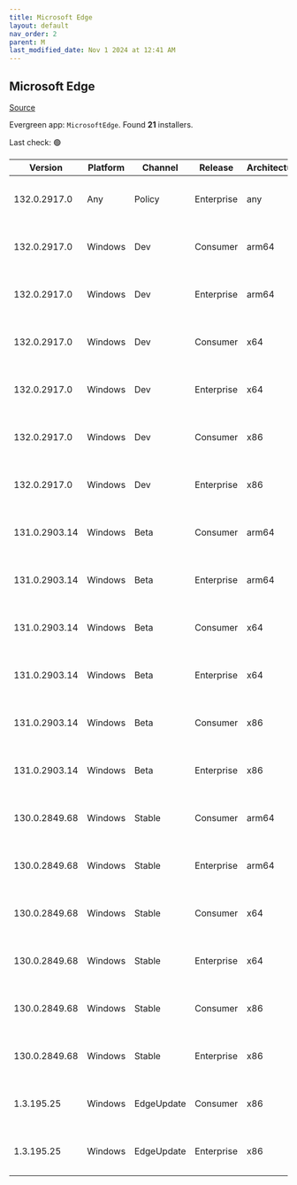 ```yaml
---
title: Microsoft Edge
layout: default
nav_order: 2
parent: M
last_modified_date: Nov 1 2024 at 12:41 AM
---
```


## Microsoft Edge

[Source](https://www.microsoft.com/edge)

Evergreen app: `MicrosoftEdge`. Found **21** installers.

Last check: 🟢

| Version       | Platform | Channel    | Release    | Architecture | Hash                                                             | URI                                                                                                                                                                                                                                                                                                                      |
| ------------- | -------- | ---------- | ---------- | ------------ | ---------------------------------------------------------------- | ------------------------------------------------------------------------------------------------------------------------------------------------------------------------------------------------------------------------------------------------------------------------------------------------------------------------ |
| 132.0.2917.0  | Any      | Policy     | Enterprise | any          | 8C31DC3E9BCC8749B4D104D1E8854F89BA13B28A159C560DD8F8D1949DBA35F6 | [https://msedge.sf.dl.delivery.mp.microsoft.com/filestreamingservice/files/299932cc-4421-4726-8532-91901683db51/MicrosoftEdgePolicyTemplates.cab](https://msedge.sf.dl.delivery.mp.microsoft.com/filestreamingservice/files/299932cc-4421-4726-8532-91901683db51/MicrosoftEdgePolicyTemplates.cab)                       |
| 132.0.2917.0  | Windows  | Dev        | Consumer   | arm64        | 6D27ED43876E11EB9C2FA1F087CC12BD9F23D54D4728F3EA10F3E7147D462B27 | [https://msedge.sf.dl.delivery.mp.microsoft.com/filestreamingservice/files/7cc41b06-575a-4aaa-97b9-31a3d01d056e/MicrosoftEdgeDevEnterpriseARM64.msi](https://msedge.sf.dl.delivery.mp.microsoft.com/filestreamingservice/files/7cc41b06-575a-4aaa-97b9-31a3d01d056e/MicrosoftEdgeDevEnterpriseARM64.msi)                 |
| 132.0.2917.0  | Windows  | Dev        | Enterprise | arm64        | 6D27ED43876E11EB9C2FA1F087CC12BD9F23D54D4728F3EA10F3E7147D462B27 | [https://msedge.sf.dl.delivery.mp.microsoft.com/filestreamingservice/files/7cc41b06-575a-4aaa-97b9-31a3d01d056e/MicrosoftEdgeDevEnterpriseARM64.msi](https://msedge.sf.dl.delivery.mp.microsoft.com/filestreamingservice/files/7cc41b06-575a-4aaa-97b9-31a3d01d056e/MicrosoftEdgeDevEnterpriseARM64.msi)                 |
| 132.0.2917.0  | Windows  | Dev        | Consumer   | x64          | 8A5A2764F72E5D57915775A50BEB822FFFDD9BC18F67F19ED773B095A17DB315 | [https://msedge.sf.dl.delivery.mp.microsoft.com/filestreamingservice/files/e18c7c1a-4fe1-4c2f-9741-f53ab0279149/MicrosoftEdgeDevEnterpriseX64.msi](https://msedge.sf.dl.delivery.mp.microsoft.com/filestreamingservice/files/e18c7c1a-4fe1-4c2f-9741-f53ab0279149/MicrosoftEdgeDevEnterpriseX64.msi)                     |
| 132.0.2917.0  | Windows  | Dev        | Enterprise | x64          | 8A5A2764F72E5D57915775A50BEB822FFFDD9BC18F67F19ED773B095A17DB315 | [https://msedge.sf.dl.delivery.mp.microsoft.com/filestreamingservice/files/e18c7c1a-4fe1-4c2f-9741-f53ab0279149/MicrosoftEdgeDevEnterpriseX64.msi](https://msedge.sf.dl.delivery.mp.microsoft.com/filestreamingservice/files/e18c7c1a-4fe1-4c2f-9741-f53ab0279149/MicrosoftEdgeDevEnterpriseX64.msi)                     |
| 132.0.2917.0  | Windows  | Dev        | Consumer   | x86          | C2C1B9D993E655F41DB8E30A6B813AD913FEF80A7F878177E8C02A40A219E2D9 | [https://msedge.sf.dl.delivery.mp.microsoft.com/filestreamingservice/files/3a13989a-41b4-444f-8880-3e589463ac55/MicrosoftEdgeDevEnterpriseX86.msi](https://msedge.sf.dl.delivery.mp.microsoft.com/filestreamingservice/files/3a13989a-41b4-444f-8880-3e589463ac55/MicrosoftEdgeDevEnterpriseX86.msi)                     |
| 132.0.2917.0  | Windows  | Dev        | Enterprise | x86          | C2C1B9D993E655F41DB8E30A6B813AD913FEF80A7F878177E8C02A40A219E2D9 | [https://msedge.sf.dl.delivery.mp.microsoft.com/filestreamingservice/files/3a13989a-41b4-444f-8880-3e589463ac55/MicrosoftEdgeDevEnterpriseX86.msi](https://msedge.sf.dl.delivery.mp.microsoft.com/filestreamingservice/files/3a13989a-41b4-444f-8880-3e589463ac55/MicrosoftEdgeDevEnterpriseX86.msi)                     |
| 131.0.2903.14 | Windows  | Beta       | Consumer   | arm64        | 4F921A0F4BBCF2BAA80F6DE13645909680C60E7C451A9CFD1845FDA734F32E97 | [https://msedge.sf.dl.delivery.mp.microsoft.com/filestreamingservice/files/25863c2b-475f-4301-86c9-aa1b7a469e71/MicrosoftEdgeBetaEnterpriseARM64.msi](https://msedge.sf.dl.delivery.mp.microsoft.com/filestreamingservice/files/25863c2b-475f-4301-86c9-aa1b7a469e71/MicrosoftEdgeBetaEnterpriseARM64.msi)               |
| 131.0.2903.14 | Windows  | Beta       | Enterprise | arm64        | 4F921A0F4BBCF2BAA80F6DE13645909680C60E7C451A9CFD1845FDA734F32E97 | [https://msedge.sf.dl.delivery.mp.microsoft.com/filestreamingservice/files/25863c2b-475f-4301-86c9-aa1b7a469e71/MicrosoftEdgeBetaEnterpriseARM64.msi](https://msedge.sf.dl.delivery.mp.microsoft.com/filestreamingservice/files/25863c2b-475f-4301-86c9-aa1b7a469e71/MicrosoftEdgeBetaEnterpriseARM64.msi)               |
| 131.0.2903.14 | Windows  | Beta       | Consumer   | x64          | 5F3CEAE67C3154C59E65526C6E2DF4CEBC26B583E2B39905CCD35C9554CB4B21 | [https://msedge.sf.dl.delivery.mp.microsoft.com/filestreamingservice/files/b980a604-e783-4590-8ec8-9f5d10da722a/MicrosoftEdgeBetaEnterpriseX64.msi](https://msedge.sf.dl.delivery.mp.microsoft.com/filestreamingservice/files/b980a604-e783-4590-8ec8-9f5d10da722a/MicrosoftEdgeBetaEnterpriseX64.msi)                   |
| 131.0.2903.14 | Windows  | Beta       | Enterprise | x64          | 5F3CEAE67C3154C59E65526C6E2DF4CEBC26B583E2B39905CCD35C9554CB4B21 | [https://msedge.sf.dl.delivery.mp.microsoft.com/filestreamingservice/files/b980a604-e783-4590-8ec8-9f5d10da722a/MicrosoftEdgeBetaEnterpriseX64.msi](https://msedge.sf.dl.delivery.mp.microsoft.com/filestreamingservice/files/b980a604-e783-4590-8ec8-9f5d10da722a/MicrosoftEdgeBetaEnterpriseX64.msi)                   |
| 131.0.2903.14 | Windows  | Beta       | Consumer   | x86          | 701790EF8A426C83E1E500FF0080F00DF227DAD70B4EF2749BE70FB99A7F88FA | [https://msedge.sf.dl.delivery.mp.microsoft.com/filestreamingservice/files/e1e6fc23-9b9e-40b6-bad0-7a721303b093/MicrosoftEdgeBetaEnterpriseX86.msi](https://msedge.sf.dl.delivery.mp.microsoft.com/filestreamingservice/files/e1e6fc23-9b9e-40b6-bad0-7a721303b093/MicrosoftEdgeBetaEnterpriseX86.msi)                   |
| 131.0.2903.14 | Windows  | Beta       | Enterprise | x86          | 701790EF8A426C83E1E500FF0080F00DF227DAD70B4EF2749BE70FB99A7F88FA | [https://msedge.sf.dl.delivery.mp.microsoft.com/filestreamingservice/files/e1e6fc23-9b9e-40b6-bad0-7a721303b093/MicrosoftEdgeBetaEnterpriseX86.msi](https://msedge.sf.dl.delivery.mp.microsoft.com/filestreamingservice/files/e1e6fc23-9b9e-40b6-bad0-7a721303b093/MicrosoftEdgeBetaEnterpriseX86.msi)                   |
| 130.0.2849.68 | Windows  | Stable     | Consumer   | arm64        | 5D6B36E81FDB3DC1FE38FD804E51C861C1656D5EE58EDA951C9768189E652831 | [https://msedge.sf.dl.delivery.mp.microsoft.com/filestreamingservice/files/f465b6ec-0552-472a-bdb1-2a6325ec2903/MicrosoftEdgeEnterpriseARM64.msi](https://msedge.sf.dl.delivery.mp.microsoft.com/filestreamingservice/files/f465b6ec-0552-472a-bdb1-2a6325ec2903/MicrosoftEdgeEnterpriseARM64.msi)                       |
| 130.0.2849.68 | Windows  | Stable     | Enterprise | arm64        | 5D6B36E81FDB3DC1FE38FD804E51C861C1656D5EE58EDA951C9768189E652831 | [https://msedge.sf.dl.delivery.mp.microsoft.com/filestreamingservice/files/f465b6ec-0552-472a-bdb1-2a6325ec2903/MicrosoftEdgeEnterpriseARM64.msi](https://msedge.sf.dl.delivery.mp.microsoft.com/filestreamingservice/files/f465b6ec-0552-472a-bdb1-2a6325ec2903/MicrosoftEdgeEnterpriseARM64.msi)                       |
| 130.0.2849.68 | Windows  | Stable     | Consumer   | x64          | 8749245959664BDE1862BE4D152C5C87CE1BD47509BF09636E186E5A208817CB | [https://msedge.sf.dl.delivery.mp.microsoft.com/filestreamingservice/files/ec95ce57-49d2-4a16-b92b-2994e1aea498/MicrosoftEdgeEnterpriseX64.msi](https://msedge.sf.dl.delivery.mp.microsoft.com/filestreamingservice/files/ec95ce57-49d2-4a16-b92b-2994e1aea498/MicrosoftEdgeEnterpriseX64.msi)                           |
| 130.0.2849.68 | Windows  | Stable     | Enterprise | x64          | 8749245959664BDE1862BE4D152C5C87CE1BD47509BF09636E186E5A208817CB | [https://msedge.sf.dl.delivery.mp.microsoft.com/filestreamingservice/files/ec95ce57-49d2-4a16-b92b-2994e1aea498/MicrosoftEdgeEnterpriseX64.msi](https://msedge.sf.dl.delivery.mp.microsoft.com/filestreamingservice/files/ec95ce57-49d2-4a16-b92b-2994e1aea498/MicrosoftEdgeEnterpriseX64.msi)                           |
| 130.0.2849.68 | Windows  | Stable     | Consumer   | x86          | F0CCD15BDBF85001BB7E18D8ED08ABFE0E0FBF8A146D3F16E3A1DD18E9FA0D68 | [https://msedge.sf.dl.delivery.mp.microsoft.com/filestreamingservice/files/0ec58d1d-cea4-4716-b5be-abee275f5133/MicrosoftEdgeEnterpriseX86.msi](https://msedge.sf.dl.delivery.mp.microsoft.com/filestreamingservice/files/0ec58d1d-cea4-4716-b5be-abee275f5133/MicrosoftEdgeEnterpriseX86.msi)                           |
| 130.0.2849.68 | Windows  | Stable     | Enterprise | x86          | F0CCD15BDBF85001BB7E18D8ED08ABFE0E0FBF8A146D3F16E3A1DD18E9FA0D68 | [https://msedge.sf.dl.delivery.mp.microsoft.com/filestreamingservice/files/0ec58d1d-cea4-4716-b5be-abee275f5133/MicrosoftEdgeEnterpriseX86.msi](https://msedge.sf.dl.delivery.mp.microsoft.com/filestreamingservice/files/0ec58d1d-cea4-4716-b5be-abee275f5133/MicrosoftEdgeEnterpriseX86.msi)                           |
| 1.3.195.25    | Windows  | EdgeUpdate | Consumer   | x86          | EEE99F71BF20C98B3EB770C463C4E9F6959EA607EC0857E37D5852FC637516B3 | [https://msedge.sf.dl.delivery.mp.microsoft.com/filestreamingservice/files/fb83113f-2174-4276-b2b4-72671acf8bff/MicrosoftEdgeUpdateSetup_X86_1.3.195.25.exe](https://msedge.sf.dl.delivery.mp.microsoft.com/filestreamingservice/files/fb83113f-2174-4276-b2b4-72671acf8bff/MicrosoftEdgeUpdateSetup_X86_1.3.195.25.exe) |
| 1.3.195.25    | Windows  | EdgeUpdate | Enterprise | x86          | EEE99F71BF20C98B3EB770C463C4E9F6959EA607EC0857E37D5852FC637516B3 | [https://msedge.sf.dl.delivery.mp.microsoft.com/filestreamingservice/files/fb83113f-2174-4276-b2b4-72671acf8bff/MicrosoftEdgeUpdateSetup_X86_1.3.195.25.exe](https://msedge.sf.dl.delivery.mp.microsoft.com/filestreamingservice/files/fb83113f-2174-4276-b2b4-72671acf8bff/MicrosoftEdgeUpdateSetup_X86_1.3.195.25.exe) |
